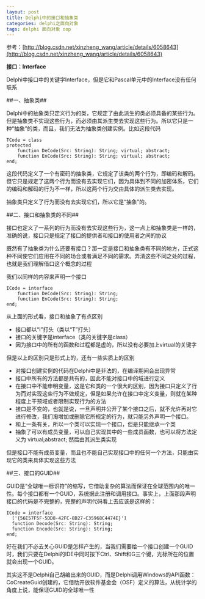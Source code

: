 ```yaml
---
layout: post
title: Delphi中的接口和抽象类
categories: delphi之面向对象
tags: delphi 面向对象 oop
---
```



参考：[http://blog.csdn.net/xinzheng_wang/article/details/6058643](http://blog.csdn.net/xinzheng_wang/article/details/6058643)

**接口：Interface**

Delphi中接口中的关键字Interface，但是它和Pascal单元中的Interface没有任何联系

##一、抽象类##

Delphi中的抽象类只定义行为的类，它规定了由此派生的类必须具备的某些行为。但是抽象类不实现这些行为，而必须由其派生类去实现这些行为。所以它只是一种“抽象”的类，而且，我们无法为抽象类创建实例。比如这段代码

    TCode = class
    protected
        function DeCode(Src: String): String; virtual; abstract;
        function EnCode(Src: String): String; virtual; abstract;
    end;

这段代码定义了一个有密码的抽象类，它规定了该类的两个行为，即编码和解码。但它只是规定了这两个行为而没有去实现它们，因为具体到不同的加密体系，它们的编码和解码的行为不一样，所以这两个行为交由具体的派生类去实现。

抽象类只定义了行为而没有去实现它们，所以它是“抽象”的。

 
##二、接口和抽象类的不同##

接口也定义了一系列的行为而没有去实现这些行为，这一点上和抽象类是一样的，准确的说，接口只是规定了接口的提供者和接口的使用者之间的协议

既然有了抽象类为什么还要有接口？那一定是接口和抽象类有不同的地方，正式这种不同使它们应用在不同的场合或者满足不同的需求。弄清这些不同之处的过程，也就是我们理解借口这个概念的过程

我们以同样的内容来声明一个接口

    ICode = interface
        function DeCode(Src: String): String;
        function EnCode(Src: String): String;
    end;

从上面的形式看，接口和抽象了有点区别

* 接口都以“I”打头（类以“T”打头）
* 接口的关键字是interface（类的关键字是class）
* 因为接口中的所有的函数和过程都是虚的，所以没有必要加上virtual的关键字

但是以上的区别只是形式上的，还有一些实质上的区别

* 对接口创建实例的代码在Delphi中是非法的，在编译期间会出现异常
* 接口中所有的方法都是共有的，因此不能对接口中的域进行定义
* 在接口中不能申明变量，这是它和类的一个很大的区别，因为接口只定义了行为而对实现这些行为不做规定，但是如果允许在接口中定义变量，则就在某种程度上干预域或者限制实现行为的方法
* 接口是不变的，也就是说，一旦声明并公开了某个接口之后，就不允许再对它进行修改，我们淘增加或删除它所规定的行为，就只能另外声明一个接口。
* 和上一条有关，所以一个类可以实现一个接口，但是只能继承一个类
* 抽象了可以有成员变量，可以自己实现其中的一些成员函数，也可以将方法定义为 virtual;abstract; 然后由其派生类实现

但是接口不能有成员变量，而且也不能自己实现接口中的任何一个方法，只能由实现它的类来具体实现这些方法


##三、接口的GUID##

GUID是“全球唯一标识符”的缩写，它借助复杂的算法而保证在全球范围内的唯一性。每个接口都有一个GUID，系统据此注册和调用接口。事实上，上面那段声明接口的代码是不完整的，完整的声明代码看上去应该是这样的：

    ICode = interface
      ['{56E57F5F-5DD8-42FC-8D27-C35968C4474E}']
      function Decode(Src: String): String;
      function Encode(Src: String): String; 
    end;

好在我们不必去关心GUID是怎样产生的，当我们需要给一个接口创建一个GUID时，我们只要在Delphi的IDE中同时按下Ctrl、Shift和G三个键，光标所在的位置就会出现一个GUID。

其实这不是Delphi自己胡编出来的GUID，而是Delphi调用Windows的API函数：CoCreateGuid创建的，它借助开放软件基金会（OSF）定义的算法，从统计学的角度上说，能保证GUID的全球唯一性